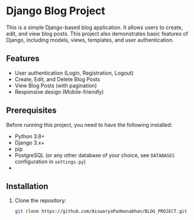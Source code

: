 # Django Blog Project

This is a simple Django-based blog application. It allows users to create, edit, and view blog posts. This project also demonstrates basic features of Django, including models, views, templates, and user authentication.

## Features

- User authentication (Login, Registration, Logout)
- Create, Edit, and Delete Blog Posts
- View Blog Posts (with pagination)
- Responsive design (Mobile-friendly)

## Prerequisites

Before running this project, you need to have the following installed:

- Python 3.8+
- Django 3.x+
- pip
- PostgreSQL (or any other database of your choice, see `DATABASES` configuration in `settings.py`)
- 

## Installation

1. Clone the repository:

   ```bash
   git clone https://github.com/AiswaryaPadmanabhan/BLOG_PROJECT.git
